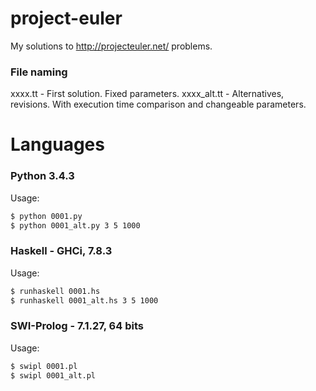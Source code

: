 project-euler
=============

My solutions to http://projecteuler.net/ problems.

### File naming
xxxx.tt - First solution. Fixed parameters.
xxxx_alt.tt - Alternatives, revisions. With execution time comparison and changeable parameters.

Languages
=========
### Python 3.4.3
Usage: 
```bash
$ python 0001.py
$ python 0001_alt.py 3 5 1000
```

### Haskell - GHCi, 7.8.3
Usage:
```bash
$ runhaskell 0001.hs
$ runhaskell 0001_alt.hs 3 5 1000
```

### SWI-Prolog - 7.1.27, 64 bits
Usage:
```bash
$ swipl 0001.pl
$ swipl 0001_alt.pl
```